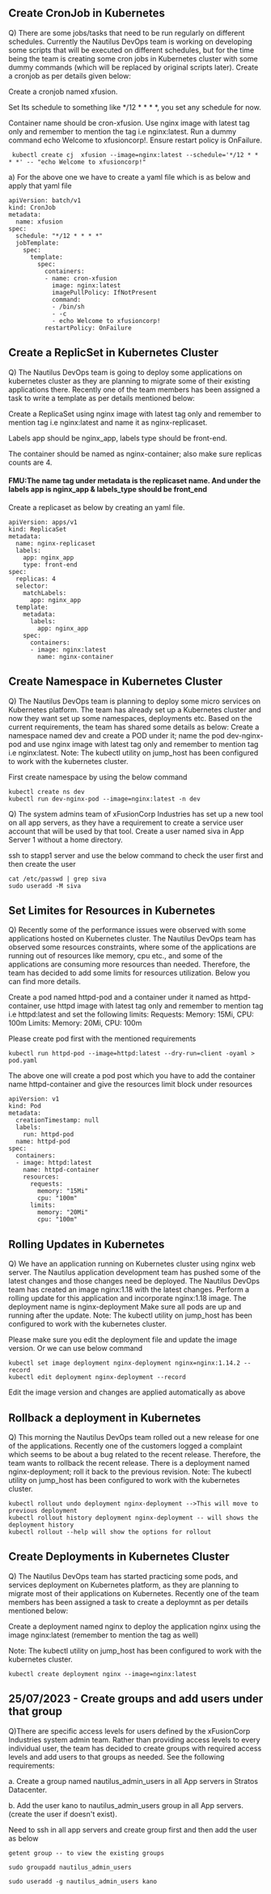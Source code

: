 <h2>Create CronJob in Kubernetes</h2>
Q) There are some jobs/tasks that need to be run regularly on different schedules. Currently the Nautilus DevOps team is working on developing some scripts that will be executed on different schedules, but for the time being the team is creating some cron jobs in Kubernetes cluster with some dummy commands (which will be replaced by original scripts later). Create a cronjob as per details given below:

Create a cronjob named xfusion.

Set Its schedule to something like */12 * * * *, you set any schedule for now.

Container name should be cron-xfusion.
Use nginx image with latest tag only and remember to mention the tag i.e nginx:latest.
Run a dummy command echo Welcome to xfusioncorp!.
Ensure restart policy is OnFailure.

```
 kubectl create cj  xfusion --image=nginx:latest --schedule='*/12 * * * *' -- "echo Welcome to xfusioncorp!"
```
a) For the above one we have to create a yaml file which is as below and apply that yaml file

```
apiVersion: batch/v1
kind: CronJob
metadata:
  name: xfusion
spec:
  schedule: "*/12 * * * *"
  jobTemplate:
    spec:
      template:
        spec:
          containers:
          - name: cron-xfusion
            image: nginx:latest
            imagePullPolicy: IfNotPresent
            command:
            - /bin/sh
            - -c
            - echo Welcome to xfusioncorp!
          restartPolicy: OnFailure
```

<h2>Create a ReplicSet in Kubernetes Cluster</h2>
Q) The Nautilus DevOps team is going to deploy some applications on kubernetes cluster as they are planning to migrate some of their existing applications there. Recently one of the team members has been assigned a task to write a template as per details mentioned below:

Create a ReplicaSet using nginx image with latest tag only and remember to mention tag i.e nginx:latest and name it as nginx-replicaset.

Labels app should be nginx_app, labels type should be front-end.

The container should be named as nginx-container; also make sure replicas counts are 4.

<h4>FMU:The name tag under metadata is the replicaset name. And under the labels app is nginx_app & labels_type should be front_end</h4>

Create a replicaset as below by creating an yaml file.
```
apiVersion: apps/v1
kind: ReplicaSet
metadata:
  name: nginx-replicaset
  labels:
    app: nginx_app
    type: front-end
spec:
  replicas: 4
  selector:
    matchLabels:
      app: nginx_app
  template:
    metadata:
      labels:
        app: nginx_app
    spec:
      containers:
      - image: nginx:latest
        name: nginx-container
```


<h2>Create Namespace in Kubernetes Cluster</h2>
Q) The Nautilus DevOps team is planning to deploy some micro services on Kubernetes platform. The team has already set up a Kubernetes cluster and now they want set up some namespaces, deployments etc. Based on the current requirements, the team has shared some details as below:
Create a namespace named dev and create a POD under it; name the pod dev-nginx-pod and use nginx image with latest tag only and remember to mention tag i.e nginx:latest.
Note: The kubectl utility on jump_host has been configured to work with the kubernetes cluster.

First create namespace by using the below command
```
kubectl create ns dev
kubectl run dev-nginx-pod --image=nginx:latest -n dev
```
Q) The system admins team of xFusionCorp Industries has set up a new tool on all app servers, as they have a requirement to create a service user account that will be used by that tool.
Create a user named siva in App Server 1 without a home directory.

ssh to stapp1 server and use the below command to check the user first and then create the user

```
cat /etc/passwd | grep siva
sudo useradd -M siva
```
<h2>Set Limites for Resources in Kubernetes</h2>
Q) Recently some of the performance issues were observed with some applications hosted on Kubernetes cluster. The Nautilus DevOps team has observed some resources constraints, where some of the applications are running out of resources like memory, cpu etc., and some of the applications are consuming more resources than needed. Therefore, the team has decided to add some limits for resources utilization. Below you can find more details.

Create a pod named httpd-pod and a container under it named as httpd-container, use httpd image with latest tag only and remember to mention tag i.e httpd:latest and set the following limits:
Requests: Memory: 15Mi, CPU: 100m
Limits: Memory: 20Mi, CPU: 100m

Please create pod first with the mentioned requirements
```
kubectl run httpd-pod --image=httpd:latest --dry-run=client -oyaml > pod.yaml
```

The above one will create a pod post which you have to add the container name httpd-container and give the resources limit block under resources
```
apiVersion: v1
kind: Pod
metadata:
  creationTimestamp: null
  labels:
    run: httpd-pod
  name: httpd-pod
spec:
  containers:
  - image: httpd:latest
    name: httpd-container
    resources:
      requests:
        memory: "15Mi"
        cpu: "100m"
      limits:
        memory: "20Mi"
        cpu: "100m"
```
<h2>Rolling Updates in Kubernetes</h2>
Q) We have an application running on Kubernetes cluster using nginx web server. The Nautilus application development team has pushed some of the latest changes and those changes need be deployed. The Nautilus DevOps team has created an image nginx:1.18 with the latest changes.
Perform a rolling update for this application and incorporate nginx:1.18 image. The deployment name is nginx-deployment
Make sure all pods are up and running after the update.
Note: The kubectl utility on jump_host has been configured to work with the kubernetes cluster.

Please make sure you edit the deployment file and update the image version. Or we can use below command
```
kubectl set image deployment nginx-deployment nginx=nginx:1.14.2 --record
kubectl edit deployment nginx-deployment --record
```
Edit the image version and changes are applied automatically as above


<h2>Rollback a deployment in Kubernetes</h2>
Q) This morning the Nautilus DevOps team rolled out a new release for one of the applications. Recently one of the customers logged a complaint which seems to be about a bug related to the recent release. Therefore, the team wants to rollback the recent release.
There is a deployment named nginx-deployment; roll it back to the previous revision.
Note: The kubectl utility on jump_host has been configured to work with the kubernetes cluster.

```
kubectl rollout undo deployment nginx-deployment -->This will move to previous deployment
kubectl rollout history deployment nginx-deployment -- will shows the deployment history
kubectl rollout --help will show the options for rollout
```

<h2>Create Deployments in Kubernetes Cluster</h2>
Q) The Nautilus DevOps team has started practicing some pods, and services deployment on Kubernetes platform, as they are planning to migrate most of their applications on Kubernetes. Recently one of the team members has been assigned a task to create a deploymnt as per details mentioned below:

Create a deployment named nginx to deploy the application nginx using the image nginx:latest (remember to mention the tag as well)

Note: The kubectl utility on jump_host has been configured to work with the kubernetes cluster.

```
kubectl create deployment nginx --image=nginx:latest 
```
<h2>25/07/2023 - Create groups and add users under that group</h2>

Q)There are specific access levels for users defined by the xFusionCorp Industries system admin team. Rather than providing access levels to every individual user, the team has decided to create groups with required access levels and add users to that groups as needed. See the following requirements:

a. Create a group named nautilus_admin_users in all App servers in Stratos Datacenter.

b. Add the user kano to nautilus_admin_users group in all App servers. (create the user if doesn't exist).

Need to ssh in all app servers and create group first and then add the user as below 
```
getent group -- to view the existing groups

sudo groupadd nautilus_admin_users 

sudo useradd -g nautilus_admin_users kano
```

